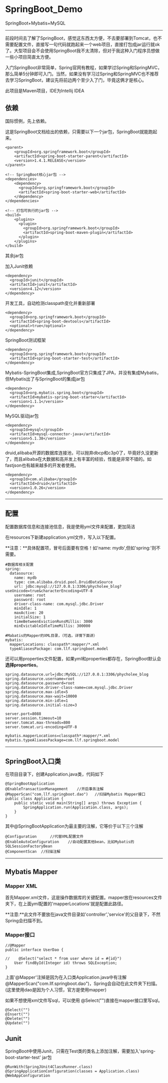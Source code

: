 # SpringBoot_Demo
SpringBoot+Mybatis+MySQL

---

前段时间去了解了SpringBoot，感觉这东西太方便，不去要部署到Tomcat，也不需要配置文件，直接写一句代码就跑起来一个web项目，直接打包成jar运行就ok了。大型项目会不会使用SpringBoot我不太清除，但对于我这种入门程序员想做一些小项目简直太方便。

入门SpringBoot非常简单，Spring官网有教程，如果学过Spring和SpringMVC，那么简单5分钟即可入门。当然，如果没有学习过Spring和SpringMVC也不推荐去学习SpringBoot，建议先将前边两个至少入了门，毕竟这俩才是核心。

此项目是Maven项目，IDE为Intellij IDEA

## 依赖

国际惯例，先上依赖。

这是SpringBoot文档给出的依赖，只需要以下一个jar包，SpringBoot就能跑起来。

	<parent>
	    <groupId>org.springframework.boot</groupId>
	    <artifactId>spring-boot-starter-parent</artifactId>
	    <version>1.4.1.RELEASE</version>
  	</parent>

	<!-- SpringBoot核心jar包 -->
  	<dependencies>
	    <dependency>
	      <groupId>org.springframework.boot</groupId>
	      <artifactId>spring-boot-starter-web</artifactId>
	    </dependency>
  	</dependencies>

	<!-- 打包可执行的jar包 -->
	<build>
		<plugins>
		  <plugin>
		    <groupId>org.springframework.boot</groupId>
		    <artifactId>spring-boot-maven-plugin</artifactId>
		  </plugin>
		</plugins>
	</build>

其余jar包

加入Junit依赖

    <dependency>
      <groupId>junit</groupId>
      <artifactId>junit</artifactId>
      <version>4.12</version>
    </dependency>

开发工具，自动检测classpath变化并重新部署

    <dependency>
      <groupId>org.springframework.boot</groupId>
      <artifactId>spring-boot-devtools</artifactId>
      <optional>true</optional>
    </dependency>

SpringBoot测试框架

    <dependency>
      <groupId>org.springframework.boot</groupId>
      <artifactId>spring-boot-starter-test</artifactId>
    </dependency>

Mybatis-SpringBoot集成,SpringBoot官方只集成了JPA，并没有集成Mybatis，但Mybatis出了与SpringBoot的集成jar包

	<dependency>
      <groupId>org.mybatis.spring.boot</groupId>
      <artifactId>mybatis-spring-boot-starter</artifactId>
      <version>1.1.1</version>
    </dependency>

MySQL驱动jar包

	<dependency>
      <groupId>mysql</groupId>
      <artifactId>mysql-connector-java</artifactId>
      <version>5.1.38</version>
    </dependency>

druid,alibaba开源的数据库连接池，可以抛弃dbcp和c3p0了，毕竟好久没更新了，而且alibaba在大数据和高并发上有丰富的经验，性能是非常不错的。如fastjson也有越来越多的开发者使用。

	<dependency>
      <groupId>com.alibaba</groupId>
      <artifactId>druid</artifactId>
      <version>1.0.26</version>
    </dependency>

---

## 配置

配置数据库信息和连接池信息，我是使用yml文件来配置，更加简洁

在resources下新建application.yml文件，写入以下配置。

**注意：**具体配置项，冒号后面要有空格！如'name: mydb',但如'spring:'则不需要。

	#数据库相关配置
	spring:
	  datasource:
	    name: mydb
	    type: com.alibaba.druid.pool.DruidDataSource
	    url: jdbc:mysql://127.0.0.1:3306/phycholee_blog?useUnicode=true&characterEncoding=UTF-8
	    username: root
	    password: root
	    driver-class-name: com.mysql.jdbc.Driver
	    minIdle: 1
	    maxActive: 20
	    initialSize: 1
	    timeBetweenEvictionRunsMillis: 3000
	    minEvictableIdleTimeMillis: 300000

	#Mabatis的Mapper的XML目录，（可选，详情下面讲）
	mybatis:
	  mapperLocations: classpath*:mapper/*.xml
	  typeAliasesPackage: com.llf.springboot.model

还可以用properties文件配置，如果yml和properties都存在，SpringBoot默认会**选择properties**。

	spring.datasource.url=jdbc:MySQL://127.0.0.1:3306/phycholee_blog
	spring.datasource.username=root
	spring.datasource.password=root
	spring.datasource.driver-class-name=com.mysql.jdbc.Driver
	spring.datasource.max-idle=5
	spring.datasource.max-wait=10000
	spring.datasource.min-idle=1
	spring.datasource.initial-size=3

	server.port=8088
	server.session.timeout=10
	server.tomcat.max-threads=800
	server.tomcat.uri-encoding=UTF-8

	mybatis.mapperLocations=classpath*:mapper/*.xml
	mybatis.typeAliasesPackage=com.llf.springboot.model

---

## SpringBoot入口类

在项目目录下，创建Application.java类，代码如下

	@SpringBootApplication
	@EnableTransactionManagement    //开启事务注解
	@MapperScan("com.llf.springboot.dao")	//扫描Mybatis Mapper接口
	public class Application {
	    public static void main(String[] args) throws Exception {
	        SpringApplication.run(Application.class, args);
	    }
	}

其中@SpringBootApplication为最主要的注解，它等价于以下三个注解

	@Configuration		//代替XML配置文件
	@EnableAutoConfiguration	//自动配置其他bean，比如Mybatis的SQLSessionFactoryBean
	@ComponentScan	//扫描注解

---

## Mybatis Mapper

### Mapper XML

首先Mapper.xml文件，这是操作数据库的关键配置。mapper放在resources文件夹下，在上面yml配置的'mapperLocations'就是配置此路径。

**注意:**此文件不要放在java文件目录如'controller','service'的父目录下，不然Spring会扫描不到。

### Mapper接口

	//@Mapper
	public interface UserDao {

	//    @Select("select * from user where id = #{id}")
	    User findById(Integer id) throws SQLException;
	}

上面'@Mapper'注掉是因为在入口类Application.java中有注解@MapperScan("com.llf.springboot.dao")，Spring会自动在此文件夹下扫描。(这里使用dao是因为个人习惯，官方是使用mapper)

如果不想使用xml文件写sql，可以使用 @Select("")直接在mapper接口里写sql。

	@Select("")
	@Insert("")
    @Delete("")
    @Update("")

## Junit

SpringBoot中使用Junit，只需在Test类的类名上添加注解，需要加入'spring-boot-starter-test' jar包

	@RunWith(SpringJUnit4ClassRunner.class)
	@SpringApplicationConfiguration(classes = Application.class)
	@WebAppConfiguration
